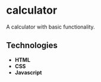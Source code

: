 # calculator
A calculator with basic functionality. 
## Technologies ##
* __HTML__
* __CSS__
* __Javascript__
